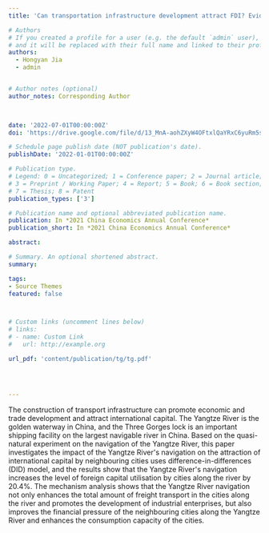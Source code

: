 ```yaml
---
title: 'Can transportation infrastructure development attract FDI? Evidence from the navigation of Yangtze River.'

# Authors
# If you created a profile for a user (e.g. the default `admin` user), write the username (folder name) here
# and it will be replaced with their full name and linked to their profile.
authors:
  - Hongyan Jia
  - admin


# Author notes (optional)
author_notes: Corresponding Author
  


date: '2022-07-01T00:00:00Z'
doi: 'https://drive.google.com/file/d/13_MnA-aohZXyW4OFtxlQaYRxC6yuRm5s/view?usp=sharing'

# Schedule page publish date (NOT publication's date).
publishDate: '2022-01-01T00:00:00Z'

# Publication type.
# Legend: 0 = Uncategorized; 1 = Conference paper; 2 = Journal article;
# 3 = Preprint / Working Paper; 4 = Report; 5 = Book; 6 = Book section;
# 7 = Thesis; 8 = Patent
publication_types: ['3']

# Publication name and optional abbreviated publication name.
publication: In *2021 China Economics Annual Conference*
publication_short: In *2021 China Economics Annual Conference*

abstract: 

# Summary. An optional shortened abstract.
summary: 

tags:
- Source Themes
featured: false



# Custom links (uncomment lines below)
# links:
# - name: Custom Link
#   url: http://example.org

url_pdf: 'content/publication/tg/tg.pdf'




---
```


The construction of transport infrastructure can promote economic and trade development and attract international capital. The Yangtze River is the golden waterway in China, and the Three Gorges lock is an important shipping facility on the largest navigable river in China. Based on the quasi-natural experiment on the navigation of the Yangtze River, this paper investigates the impact of the Yangtze River's navigation on the attraction of international capital by neighbouring cities uses difference-in-differences (DID) model, and the results show that the Yangtze River's navigation increases the level of foreign capital utilisation by cities along the river by 20.4\%. The mechanism analysis shows that the Yangtze River navigation not only enhances the total amount of freight transport in the cities along the river and promotes the development of industrial enterprises, but also improves the financial pressure of the neighbouring cities along the Yangtze River and enhances the consumption capacity of the cities.
